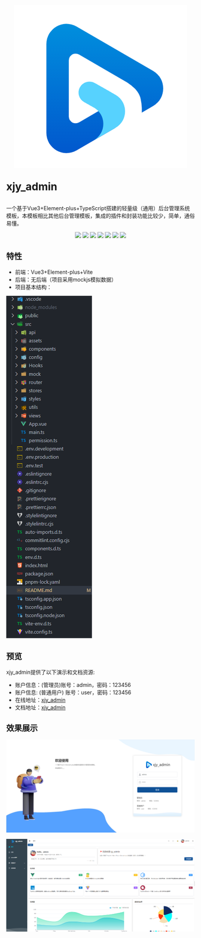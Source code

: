  <div align="center">
  <img src="/src/assets/logo.png" />
 </div>

 <h1 align="center" style="margin: 30px 0 30px;display: flex;align-items: center;font-weight: bold;">
 xjy_admin
 </h1>

一个基于Vue3+Element-plus+TypeScript搭建的轻量级（通用）后台管理系统模板，本模板相比其他后台管理模板，集成的插件和封装功能比较少，简单，通俗易懂。

<div align="center">
    <img src="https://img.shields.io/badge/Vue-3.4.21-%2341BA83"/>
    <img src="https://img.shields.io/badge/Vite-%5E5.2.8-%23A552FE"/>
    <img src="https://img.shields.io/badge/Element_plus-2.7.1-%23409EFF"/>
    <img src="https://img.shields.io/badge/Author-%20Dragon_xjy-blue"/>
    <img src="https://img.shields.io/badge/%E9%80%9A%E7%94%A8%E5%90%8E%E5%8F%B0%E7%AE%A1%E7%90%86-xjy_admin-red"/>
    <img src="https://gitee.com/dragon-xjy/xjy_admin/badge/star.svg"/>
    <img src="https://gitee.com/dragon-xjy/xjy_admin/badge/fork.svg"/>
</div>

## 特性

- 前端：Vue3+Element-plus+Vite
- 后端：无后端（项目采用mockjs模拟数据）
- 项目基本结构：


![alt text](/src/assets/doc/image-2.png)

## 预览


xjy_admin提供了以下演示和文档资源:

- 账户信息：(管理员)账号：admin，密码：123456
- 账户信息: (普通用户) 账号：user，密码：123456
- 在线地址：[xjy_admin](https://dragon-xjy.atomgit.net/xjy-admin/#/home)
- 文档地址：[xjy_admin](https://juejin.cn/post/7380283122489081856)


## 效果展示
![alt text](src/assets/doc/image.png)

![alt text](src/assets/doc/image-1.png)

















